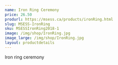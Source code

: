 ```yaml
---
name: Iron Ring Ceremony
price: 26.50
produrl: https://msess.ca/products/ironRing.html
slug: MSESS-IronRing
sku: MSESSIronRing2018-1
image: /img/shop/IronRing.jpg
image_large: /img/shop/IronRing.jpg
layout: productdetails
---
```

Iron ring ceremony
